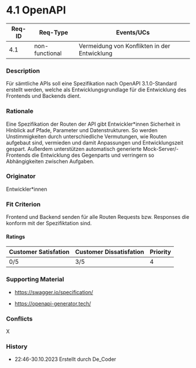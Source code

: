 # 4.1 OpenAPI

| Req-ID | Req-Type       | Events/UCs                                   |
| ------ | -------------- | -------------------------------------------- |
| 4.1    | non-functional | Vermeidung von Konflikten in der Entwicklung |

### Description

Für sämtliche APIs soll eine Spezifikation nach OpenAPI 3.1.0-Standard erstellt werden, welche als Entwicklungsgrundlage für die Entwicklung des Frontends und Backends dient.

### Rationale

Eine Spezifikation der Routen der API gibt Entwickler*innen Sicherheit in Hinblick auf Pfade, Parameter und Datenstrukturen. So werden Unstimmigkeiten durch unterschiedliche Vermutungen, wie Routen aufgebaut sind, vermieden und damit Anpassungen und Entwicklungszeit gespart. Außerdem unterstützen automatisch generierte Mock-Server/-Frontends die Entwicklung des Gegenparts und verringern so Abhängigkeiten zwischen Aufgaben.

### Originator

Entwickler*innen

### Fit Criterion

Frontend und Backend senden für alle Routen Requests bzw. Responses die konform mit der Spezifiktation sind.

#### Ratings

| Customer Satisfation | Customer Dissatisfation | Priority |
| -------------------- | ----------------------- | -------- |
| 0/5                  | 3/5                     | 4        |

### Supporting Material

- https://swagger.io/specification/

- https://openapi-generator.tech/

### Conflicts

X

### History

- 22:46-30.10.2023 Erstellt durch De_Coder

